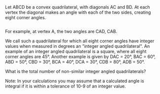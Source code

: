   <p>Let ABCD be a convex quadrilateral, with diagonals AC and BD. At each vertex the diagonal makes an angle with each of the two sides, creating eight corner angles.</p>  <p style="margin-left:180px;"><img src="project/images/p_177_quad.gif" alt="" /></p>  <p>For example, at vertex A, the two angles are CAD, CAB.</p>  <p>We call such a quadrilateral for which all eight corner angles have integer values when measured in degrees an &quot;integer angled quadrilateral&quot;. An example of an integer angled quadrilateral is a square, where all eight corner angles are 45&deg;. Another example is given by DAC = 20&deg;, BAC = 60&deg;, ABD = 50&deg;, CBD = 30&deg;, BCA = 40&deg;, DCA = 30&deg;, CDB = 80&deg;, ADB = 50&deg;.</p>  <p>What is the total number of non-similar integer angled quadrilaterals?</p>  <p>Note: In your calculations you may assume that a calculated angle is integral if it is within a tolerance of 10-9 of an integer value.</p>  